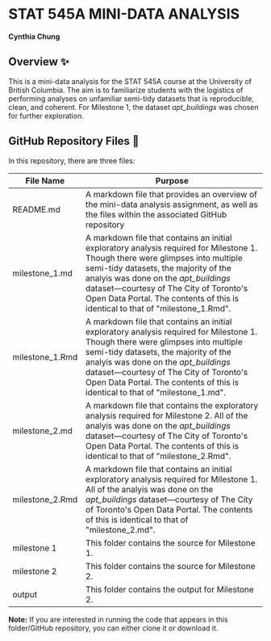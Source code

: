# STAT 545A MINI-DATA ANALYSIS
**Cynthia Chung**

## Overview ✨
This is a mini-data analysis for the STAT 545A course at the University of British Columbia. The aim is to familiarize students with the logistics of performing analyses on unfamiliar semi-tidy datasets that is reproducible, clean, and coherent. For Milestone 1, the dataset *apt_buildings* was chosen for further exploration.

## GitHub Repository Files 💌
In this repository, there are three files:

File Name | Purpose
----------|---------
README.md | A markdown file that provides an overview of the mini-data analysis assignment, as well as the files within the associated GitHub repository
milestone_1.md | A markdown file that contains an initial exploratory analysis required for Milestone 1. Though there were glimpses into multiple semi-tidy datasets, the majority of the analyis was done on the *apt_buildings* dataset—courtesy of The City of Toronto's Open Data Portal. The contents of this is identical to that of "milestone_1.Rmd".
milestone_1.Rmd | A markdown file that contains an initial exploratory analysis required for Milestone 1. Though there were glimpses into multiple semi-tidy datasets, the majority of the analyis was done on the *apt_buildings* dataset—courtesy of The City of Toronto's Open Data Portal. The contents of this is identical to that of "milestone_1.md".
milestone_2.md | A markdown file that contains the exploratory analysis required for Milestone 2. All of the analyis was done on the *apt_buildings* dataset—courtesy of The City of Toronto's Open Data Portal. The contents of this is identical to that of "milestone_2.Rmd".
milestone_2.Rmd | A markdown file that contains an initial exploratory analysis required for Milestone 1. All of the analyis was done on the *apt_buildings* dataset—courtesy of The City of Toronto's Open Data Portal. The contents of this is identical to that of "milestone_2.md".
milestone 1 | This folder contains the source for Milestone 1.
milestone 2 | This folder contains the source for Milestone 2.
output | This folder contains the output for Milestone 2.

**Note:** If you are interested in running the code that appears in this folder/GitHub repository, you can either clone it or download it. 
